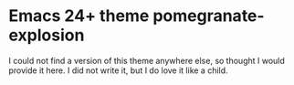 # Emacs 24+ theme pomegranate-explosion #
  
I could not find a version of this theme anywhere else, so thought I would provide it here.  I did not write it, but I do love it like a child.
